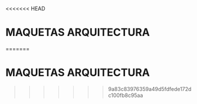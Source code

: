 <<<<<<< HEAD
# MAQUETAS ARQUITECTURA
=======
# MAQUETAS ARQUITECTURA

>>>>>>> 9a83c83976359a49d5fdfede172dc100fb8c95aa
